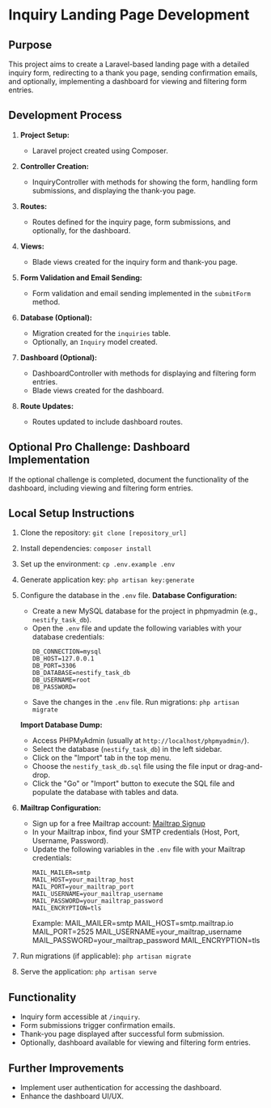 # Inquiry Landing Page Development

## Purpose

This project aims to create a Laravel-based landing page with a detailed inquiry form, redirecting to a thank you page, sending confirmation emails, and optionally, implementing a dashboard for viewing and filtering form entries.

## Development Process

1. **Project Setup:**
   - Laravel project created using Composer.

2. **Controller Creation:**
   - InquiryController with methods for showing the form, handling form submissions, and displaying the thank-you page.

3. **Routes:**
   - Routes defined for the inquiry page, form submissions, and optionally, for the dashboard.

4. **Views:**
   - Blade views created for the inquiry form and thank-you page.

5. **Form Validation and Email Sending:**
   - Form validation and email sending implemented in the `submitForm` method.

6. **Database (Optional):**
   - Migration created for the `inquiries` table.
   - Optionally, an `Inquiry` model created.

7. **Dashboard (Optional):**
   - DashboardController with methods for displaying and filtering form entries.
   - Blade views created for the dashboard.

8. **Route Updates:**
   - Routes updated to include dashboard routes.

## Optional Pro Challenge: Dashboard Implementation

If the optional challenge is completed, document the functionality of the dashboard, including viewing and filtering form entries.

## Local Setup Instructions

1. Clone the repository: `git clone [repository_url]`
2. Install dependencies: `composer install`
3. Set up the environment: `cp .env.example .env`
4. Generate application key: `php artisan key:generate`
5. Configure the database in the `.env` file.
    **Database Configuration:**
    - Create a new MySQL database for the project in phpmyadmin (e.g., `nestify_task_db`).
    - Open the `.env` file and update the following variables with your database credentials:
        ```env
        DB_CONNECTION=mysql
        DB_HOST=127.0.0.1
        DB_PORT=3306
        DB_DATABASE=nestify_task_db
        DB_USERNAME=root
        DB_PASSWORD=
        ```
    - Save the changes in the `.env` file.
    Run migrations: `php artisan migrate`
    
    **Import Database Dump:**
    - Access PHPMyAdmin (usually at `http://localhost/phpmyadmin/`).
    - Select the database (`nestify_task_db`) in the left sidebar.
    - Click on the "Import" tab in the top menu.
    - Choose the `nestify_task_db.sql` file using the file input or drag-and-drop.
    - Click the "Go" or "Import" button to execute the SQL file and populate the database with tables and data.

7. **Mailtrap Configuration:**
    - Sign up for a free Mailtrap account: [Mailtrap Signup](https://mailtrap.io/)
    - In your Mailtrap inbox, find your SMTP credentials (Host, Port, Username, Password).
    - Update the following variables in the `.env` file with your Mailtrap credentials:
        ```env
        MAIL_MAILER=smtp
        MAIL_HOST=your_mailtrap_host
        MAIL_PORT=your_mailtrap_port
        MAIL_USERNAME=your_mailtrap_username
        MAIL_PASSWORD=your_mailtrap_password
        MAIL_ENCRYPTION=tls
        ```
        Example: 
        MAIL_MAILER=smtp
        MAIL_HOST=smtp.mailtrap.io
        MAIL_PORT=2525
        MAIL_USERNAME=your_mailtrap_username
        MAIL_PASSWORD=your_mailtrap_password
        MAIL_ENCRYPTION=tls

8. Run migrations (if applicable): `php artisan migrate`
9. Serve the application: `php artisan serve`

## Functionality

- Inquiry form accessible at `/inquiry`.
- Form submissions trigger confirmation emails.
- Thank-you page displayed after successful form submission.
- Optionally, dashboard available for viewing and filtering form entries.

## Further Improvements

- Implement user authentication for accessing the dashboard.
- Enhance the dashboard UI/UX.


